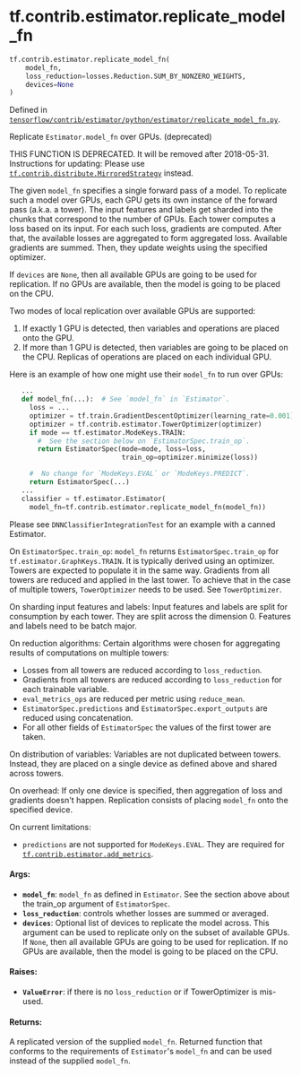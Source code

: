 <div itemscope itemtype="http://developers.google.com/ReferenceObject">
<meta itemprop="name" content="tf.contrib.estimator.replicate_model_fn" />
<meta itemprop="path" content="Stable" />
</div>

# tf.contrib.estimator.replicate_model_fn

``` python
tf.contrib.estimator.replicate_model_fn(
    model_fn,
    loss_reduction=losses.Reduction.SUM_BY_NONZERO_WEIGHTS,
    devices=None
)
```



Defined in [`tensorflow/contrib/estimator/python/estimator/replicate_model_fn.py`](https://www.tensorflow.org/code/tensorflow/contrib/estimator/python/estimator/replicate_model_fn.py).

Replicate `Estimator.model_fn` over GPUs. (deprecated)

THIS FUNCTION IS DEPRECATED. It will be removed after 2018-05-31.
Instructions for updating:
Please use <a href="../../../tf/contrib/distribute/MirroredStrategy.md"><code>tf.contrib.distribute.MirroredStrategy</code></a> instead.

The given `model_fn` specifies a single forward pass of a model.  To replicate
such a model over GPUs, each GPU gets its own instance of the forward pass
(a.k.a. a tower).  The input features and labels get sharded into the chunks
that correspond to the number of GPUs.  Each tower computes a loss based
on its input.  For each such loss, gradients are computed.  After that, the
available losses are aggregated to form aggregated loss.  Available
gradients are summed.  Then, they update weights using the specified
optimizer.

If `devices` are `None`, then all available GPUs are going to be used for
replication.  If no GPUs are available, then the model is going to be
placed on the CPU.

Two modes of local replication over available GPUs are supported:
  1)  If exactly 1 GPU is detected, then variables and operations are placed
      onto the GPU.
  2)  If more than 1 GPU is detected, then variables are going to be placed on
      the CPU.  Replicas of operations are placed on each individual GPU.

Here is an example of how one might use their `model_fn` to run over GPUs:
  ```python
     ...
     def model_fn(...):  # See `model_fn` in `Estimator`.
       loss = ...
       optimizer = tf.train.GradientDescentOptimizer(learning_rate=0.001)
       optimizer = tf.contrib.estimator.TowerOptimizer(optimizer)
       if mode == tf.estimator.ModeKeys.TRAIN:
         #  See the section below on `EstimatorSpec.train_op`.
         return EstimatorSpec(mode=mode, loss=loss,
                              train_op=optimizer.minimize(loss))

       #  No change for `ModeKeys.EVAL` or `ModeKeys.PREDICT`.
       return EstimatorSpec(...)
     ...
     classifier = tf.estimator.Estimator(
       model_fn=tf.contrib.estimator.replicate_model_fn(model_fn))
  ```

Please see `DNNClassifierIntegrationTest` for an example with a canned
Estimator.

On `EstimatorSpec.train_op`:
`model_fn` returns `EstimatorSpec.train_op` for
`tf.estimator.GraphKeys.TRAIN`. It is typically derived using an optimizer.
Towers are expected to populate it in the same way.  Gradients from all towers
are reduced and applied in the last tower.  To achieve that in the case of
multiple towers, `TowerOptimizer` needs to be used.  See `TowerOptimizer`.

On sharding input features and labels:
Input features and labels are split for consumption by each tower. They are
split across the dimension 0.  Features and labels need to be batch major.

On reduction algorithms:
Certain algorithms were chosen for aggregating results of computations on
multiple towers:
  - Losses from all towers are reduced according to `loss_reduction`.
  - Gradients from all towers are reduced according to `loss_reduction`
    for each trainable variable.
  - `eval_metrics_ops` are reduced per metric using `reduce_mean`.
  - `EstimatorSpec.predictions` and `EstimatorSpec.export_outputs` are
    reduced using concatenation.
  - For all other fields of `EstimatorSpec` the values of the first tower
    are taken.

On distribution of variables:
Variables are not duplicated between towers.  Instead, they are placed on a
single device as defined above and shared across towers.

On overhead:
If only one device is specified, then aggregation of loss and gradients
doesn't happen. Replication consists of placing `model_fn` onto the
specified device.

On current limitations:
  - `predictions` are not supported for `ModeKeys.EVAL`.  They are required
     for <a href="../../../tf/contrib/estimator/add_metrics.md"><code>tf.contrib.estimator.add_metrics</code></a>.

#### Args:

* <b>`model_fn`</b>: `model_fn` as defined in `Estimator`.  See the section above about
    the train_op argument of `EstimatorSpec`.
* <b>`loss_reduction`</b>: controls whether losses are summed or averaged.
* <b>`devices`</b>: Optional list of devices to replicate the model across.  This
    argument can be used to replicate only on the subset of available GPUs.
    If `None`, then all available GPUs are going to be used for replication.
    If no GPUs are available, then the model is going to be placed on the CPU.


#### Raises:

* <b>`ValueError`</b>: if there is no `loss_reduction` or if TowerOptimizer is
    mis-used.


#### Returns:

A replicated version of the supplied `model_fn`. Returned function that
  conforms to the requirements of `Estimator`'s `model_fn` and can be used
  instead of the supplied `model_fn`.